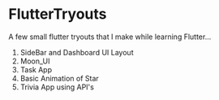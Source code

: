 # FlutterTryouts
A few small flutter tryouts that I make while learning Flutter...

1. SideBar and Dashboard UI Layout
2. Moon_UI
3. Task App
4. Basic Animation of Star
5. Trivia App using API's
